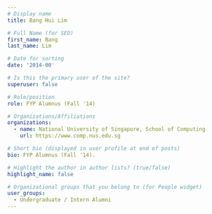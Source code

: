 ```yaml
---
# Display name
title: Bang Hui Lim

# Full Name (for SEO) 
first_name: Bang
last_name: Lim

# Date for sorting
date: '2014-00'

# Is this the primary user of the site?
superuser: false

# Role/position
role: FYP Alumnus (Fall '14)

# Organizations/Affiliations
organizations:
  - name: National University of Singapore, School of Computing
    url: https://www.comp.nus.edu.sg

# Short bio (displayed in user profile at end of posts)
bio: FYP Alumnus (Fall '14). 

# Highlight the author in author lists? (true/false)
highlight_name: false

# Organizational groups that you belong to (for People widget)
user_groups:
  - Undergraduate / Intern Alumni
---
```

